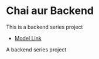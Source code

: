 # Chai aur Backend

This is a backend series project
- [Model Link](https://app.eraser.io/workspace/YtPqZ1VogxGy1jzIDkzj)

A backend series project

